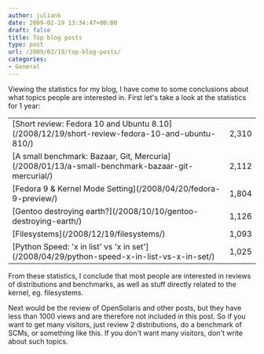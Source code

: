 ```yaml
---
author: juliank
date: 2009-02-19 13:34:47+00:00
draft: false
title: Top blog posts
type: post
url: /2009/02/19/top-blog-posts/
categories:
- General
---
```


Viewing the statistics for my blog, I have come to some conclusions about what topics people are interested in. First let's take a look at the statistics for 1 year:
<table >
<tbody >
<tr >


</tr>
<tr class="alternate" >

<td class="label" >[Short review: Fedora 10 and Ubuntu 8.10](/2008/12/19/short-review-fedora-10-and-ubuntu-810/)
</td>

<td class="views" >2,310
</td>
</tr>
<tr >

<td class="label" >[A small benchmark: Bazaar, Git, Mercuria](/2008/01/13/a-small-benchmark-bazaar-git-mercurial/)
</td>

<td class="views" >2,112
</td>
</tr>
<tr class="alternate" >

<td class="label" >[Fedora 9 & Kernel Mode Setting](/2008/04/20/fedora-9-preview/)
</td>

<td class="views" >1,804
</td>
</tr>
<tr >

<td class="label" >[Gentoo destroying earth?](/2008/10/10/gentoo-destroying-earth/)
</td>

<td class="views" >1,126
</td>
</tr>
<tr class="alternate" >

<td class="label" >[Filesystems](/2008/12/19/filesystems/)
</td>

<td class="views" >1,093
</td>

</tr>
<tr >

<td class="label" >[Python Speed: 'x in list' vs 'x in set'](/2008/04/29/python-speed-x-in-list-vs-x-in-set/)
</td>

<td class="views" >1,025
</td>
</tr>
</tbody></table>
From these statistics, I conclude that most people are interested in reviews of distributions and benchmarks, as well as stuff directly related to the kernel, eg. filesystems.

Next would be the review of OpenSolaris and other posts, but they have less than 1000 views and are therefore not included in this post. So if you want to get many visitors, just review 2 distributions, do a benchmark of SCMs, or something like this. If you don't want many visitors, don't write about such topics.
